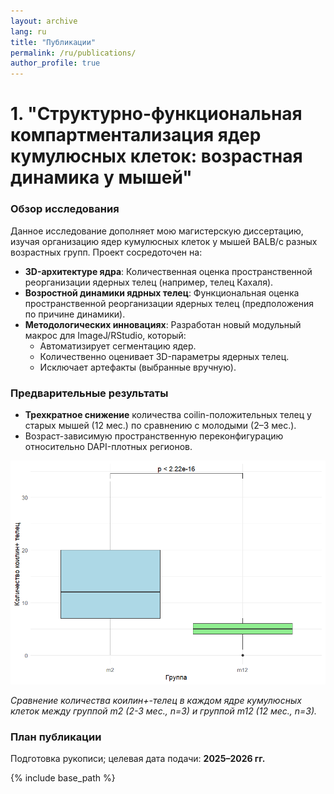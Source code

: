 ```yaml
---
layout: archive
lang: ru
title: "Публикации"
permalink: /ru/publications/
author_profile: true
---
```


# 1. "Структурно-функциональная компартментализация ядер кумулюсных клеток: возрастная динамика у мышей"

### Обзор исследования
Данное исследование дополняет мою магистерскую диссертацию, изучая организацию ядер кумулюсных клеток у мышей BALB/c разных возрастных групп. Проект сосредоточен на:

- **3D-архитектуре ядра**: Количественная оценка пространственной реорганизации ядерных телец (например, телец Кахаля).
- **Возростной динамики ядрных телец**: Функциональная оценка пространственной реорганизации ядерных телец (предположения по причине динамики).
- **Методологических инновациях**: Разработан новый модульный макрос для ImageJ/RStudio, который:
  - Автоматизирует сегментацию ядер.
  - Количественно оценивает 3D-параметры ядерных телец.
  - Исключает артефакты (выбранные вручную).

### Предварительные результаты

- **Трехкратное снижение** количества coilin-положительных телец у старых мышей (12 мес.) по сравнению с молодыми (2–3 мес.).
- Возраст-зависимую пространственную переконфигурацию относительно DAPI-плотных регионов.

![Workflow2](/images/Rplot.png)

*Сравнение количества коилин+-телец в каждом ядре кумулюсных клеток между группой m2 (2-3 мес., n=3) и группой m12 (12 мес., n=3).*

### План публикации
Подготовка рукописи; целевая дата подачи: **2025–2026 гг.**
<!-- {% if site.author.googlescholar %}
  <div class="wordwrap">You can also find my articles on <a href="{{site.author.googlescholar}}">my Google Scholar profile</a>.</div>
{% endif %} -->

{% include base_path %}

<!-- New style rendering if publication categories are defined -->

<!--
{% if site.publication_category %}
  {% for category in site.publication_category  %}
    {% assign title_shown = false %}
    {% for post in site.publications reversed %}
      {% if post.category != category[0] %}
        {% continue %}
      {% endif %}
      {% unless title_shown %}
        <h2>{{ category[1].title }}</h2><hr />
        {% assign title_shown = true %}
      {% endunless %}
      {% include archive-single.html %}
    {% endfor %}
  {% endfor %}
{% else %}
  {% for post in site.publications reversed %}
    {% include archive-single.html %}
  {% endfor %}
{% endif %}
-->



